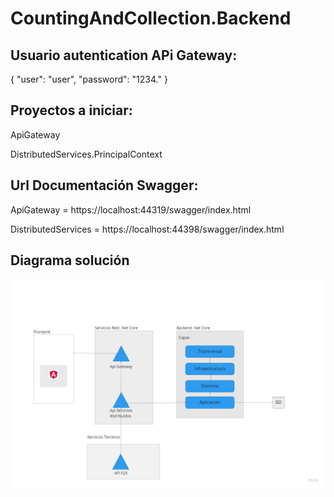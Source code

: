 # CountingAndCollection.Backend

## Usuario autentication APi Gateway:
{
  "user": "user",
  "password": "1234."
}

## Proyectos a iniciar:
ApiGateway 

DistributedServices.PrincipalContext

## Url Documentación Swagger:
ApiGateway = https://localhost:44319/swagger/index.html

DistributedServices = https://localhost:44398/swagger/index.html

## Diagrama solución
![image](https://github.com/marleyVargas/CountingAndCollection.Backend/blob/master/Diagrama%20Arquitectura.jpg)

